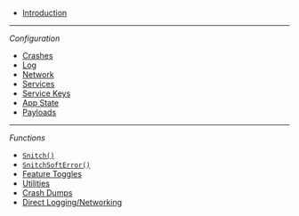 - [Introduction](README)

---

*Configuration*

- [Crashes](config-crashes)
- [Log](config-log)
- [Network](config-network)
- [Services](config-services)
- [Service Keys](config-service-keys)
- [App State](config-app-state)
- [Payloads](config-payloads)

---

*Functions*

- [`Snitch()`](function-snitch)
- [`SnitchSoftError()`](function-snitchsofterror)
- [Feature Toggles](function-feature-toggles)
- [Utilities](function-utilities)
- [Crash Dumps](function-crash-dumps)
- [Direct Logging/Networking](function-direct)
